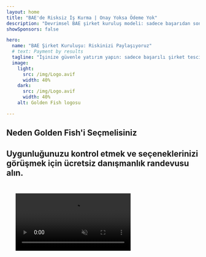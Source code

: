 ```yaml
---
layout: home
title: "BAE'de Risksiz İş Kurma | Onay Yoksa Ödeme Yok"
description: "Devrimsel BAE şirket kuruluş modeli: sadece başarıdan sonra ödeme yapın. %90'ın üzerinde başarı oranıyla her aşamada uzman rehberlik."
showSponsors: false

hero:
  name: "BAE Şirket Kuruluşu: Riskinizi Paylaşıyoruz"
  # text: Payment by results
  tagline: "İşinize güvenle yatırım yapın: sadece başarılı şirket tescilinden sonra ödeme alıyoruz. <span class='hl'>Başarınız tek hedefimiz</span>."
  image:
    light:
      src: /img/Logo.avif
      width: 40%
    dark:
      src: /img/Logo.avif
      width: 40%
    alt: Golden Fish logosu

---
```


<FeatureBlock :card="{
  title: 'Sizin Avantajlarınız — Bizim Sorumluluğumuz',
  details: 'BAE, uygun bir iş ortamı arayan uluslararası girişimciler ve yatırımcılar için çok sayıda avantaj sunmaktadır. \n\n* Düşük Vergi Oranları: Sadece %9 kurumlar vergisi ve %5 KDV, gelir vergisi yok\n* %100 Yabancı Mülkiyet: Yerel ortaklar olmadan şirketinizin tam kontrolü\n* Döviz Kontrolü Yok: Kısıtlamasız kar transferi ve döviz değişimi\n\n[Tam listeyi göster](/uae-business/company-registration/benefits-problems#benefits-of-doing-business-in-the-uae)',
  link: '/uae-business/company-registration/benefits-problems#benefits-of-doing-business-in-the-uae',
  src: {
    light: '/img/iStock-2051326997.avif',
    dark: '/img/iStock-1448478309.jpg',
    width: '100%'
  },
  inversion: false
}" />

<FeatureBlock :card="{
  title: 'Birlikte Üstesinden Geldiğimiz Zorluklar',
  details: 'BAE birçok fayda sunarken, işletmeler operasyonlarını kurarken potansiyel zorlukların farkında olmalıdır. \n\n* Karmaşık Düzenleyici Ortam: Emirlikler ve Free Zone\'lar arasında farklı düzenlemeler\n* Ekonomik Madde Gereksinimleri: Belirli faaliyetler için yerel personel ve fiziksel ofis alanı gerekli\n* Yüksek Başlangıç Maliyetleri: Kayıt ücretleri, dokümantasyon ve zorunlu ofis kiraları\n\n[Tam listeyi göster](/uae-business/company-registration/benefits-problems#disadvantages-of-doing-business-in-the-uae)',
  link: '/uae-business/company-registration/benefits-problems#disadvantages-of-doing-business-in-the-uae',
  src: {
      light: '/img/iStock-1299393716.avif',
      dark: '/img/iStock-2149731304.avif',
    width: '100%'
  },
  inversion: true
}" />

<FeatureBlock :card="{
  title: 'Tam Destek: Adım Adım Yanınızdayız',
  details: '**Free Zone, Offshore, Mainland, Branch** şirket kurulumları için eksiksiz rehber. \n\n* Free Zone ve Mainland\'de %100 Yabancı Mülkiyet mümkün\n* Düşük Vergi Oranları - sadece %9 kurumlar vergisi\n* Döviz Kontrolü Yok - kolay sermaye transferi\n\n[Daha fazla bilgi](/uae-business/company-registration/overview)',
  link: '/uae-business/company-registration/overview',
  src: {
    light: '/video/iStock-1204982076.mp4',
    dark: '/video/iStock-1269162753.mp4',
    width: '100%'
  },
  inversion: false
}" />

<FeatureCards :features="[
  {
    title: 'Banka Hesabı Açılışı',
    details: 'BAE\'nin güvenilir bankalarında kolayca ticari veya kişisel **banka hesapları** açın.',
    items: [
      'Devlet onayları için kapsamlı PRO hizmetleri',
      'Eksiksiz bankacılık paketi kurulumu',
      '%96 başarı oranı'
    ],
    linkText: 'Daha fazla bilgi',
    link: '/uae-business/offer/banking/',
    icon: {
      light: '/img/iStock-2153786564.avif',
      dark: '/img/iStock-2166793628.avif',
      alt: 'Bankacılık Hizmetleri'
    }
  },
  {
    title: 'Golden Visa ve İkamet',
    details: 'Sorunsuz bir başvuru süreciyle uzun süreli ikamet için BAE **Golden Visa** alın.',
    items: [
      '**Her 6 ayda bir BAE\'ye girme zorunluluğu yok**',
      'Yeterlilik koşullarını koruyarak 10 yıl geçerlilik ve yenileme seçeneği',
      '%92 başarı oranı'
    ],
    linkText: 'Daha fazla bilgi',
    link: '/uae-business/offer/golden-visa/',
    icon: {
      light: '/img/iStock-1312241253.avif',
      dark: '/img/ILONMASKID.webp',
      alt: 'Vize Hizmetleri'
    }
  },
  {
    title: 'Kurumsal hizmetlerimiz hakkında daha fazla bilgi edinin',
    details: '',
    items: [],
    linkText: 'Daha fazla bilgi',
    link: '/uae-business/company-registration/insights/incorporation-steps',
    icon: {
      light: '/img/iStock-473502112.avif',
      dark: '/img/iStock-1160827423.avif',
      alt: 'Diğer Hizmetler'
    }
  }
]" />

## Neden Golden Fish'i Seçmelisiniz

<BenefitsList :features="[
  {
    icon: '🏢',
    title: 'Yerel BAE Uzmanlığı',
    text: 'Dubai\'deki uzman ekibimiz sürecin her adımında profesyonel rehberlik sağlar.'
  },
  {
    icon: '📊',
    title: 'Kanıtlanmış Başarı Oranı',
    text: 'Premium hizmetlerimiz aracılığıyla verilen yüzlerce vize, banka hesabı ve şirket tescilinde %90\'ın üzerinde onay oranı.'
  },
  {
    icon: '💸',
    title: '**Başarıya Dayalı Ücretler**',
    text: '[Sadece onaydan sonra ödeme yapın](/uae-business/benefits/success-based-fees). Gizli maliyetler olmadan tam şeffaflık.'
  },
]" />

## Uygunluğunuzu kontrol etmek ve seçeneklerinizi görüşmek için ücretsiz danışmanlık randevusu alın.

<video  autoplay muted playsinline style="padding: 24px" >
  <source src="/img/iStock-2185906461.mp4" type="video/mp4">
</video>

<ContactFormModalNav buttonText="Uzmanla görüşün" formStyle="display: block; margin: 1rem auto;"/>

<!-- <ImageGrid :images="[
  { src: '/img/ILONMASKID.webp', href: './immigration.md', alt: 'BAE Göçmenlik' },
  { src: '/img/ILONMASKID.webp', href: './immigration.md', alt: 'BAE Göçmenlik' },
]"/> -->